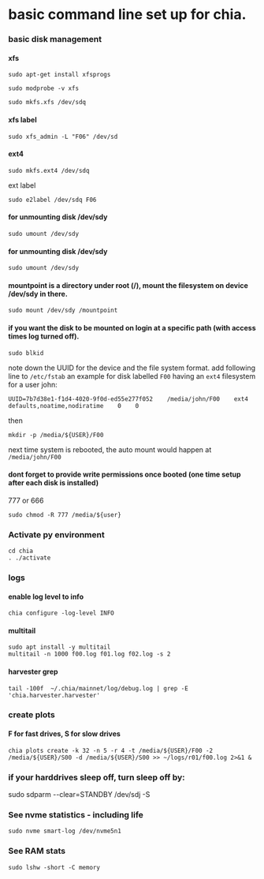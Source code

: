 # basic command line set up for chia.

### basic disk management
#### xfs
```
sudo apt-get install xfsprogs
```
```
sudo modprobe -v xfs
```
```
sudo mkfs.xfs /dev/sdq
```

#### xfs label
```
sudo xfs_admin -L "F06" /dev/sd
```

#### ext4
```
sudo mkfs.ext4 /dev/sdq
```

ext label
```
sudo e2label /dev/sdq F06
```

#### for unmounting disk /dev/sdy
```
sudo umount /dev/sdy
```
#### for unmounting disk /dev/sdy
```
sudo umount /dev/sdy
```

#### mountpoint is a directory under root (/), mount the filesystem on device /dev/sdy in there.
```
sudo mount /dev/sdy /mountpoint
```

#### if you want the disk to be mounted on login at a specific path (with access times log turned off).
```
sudo blkid
```
note down the UUID for the device and the file system format.
add following line to `/etc/fstab`
an example for disk labelled `F00` having an `ext4` filesystem for a user john:
```
UUID=7b7d38e1-f1d4-4020-9f0d-ed55e277f052    /media/john/F00    ext4    defaults,noatime,nodiratime    0    0
```

then
```
mkdir -p /media/${USER}/F00
```
next time system is rebooted, the auto mount would happen at `/media/john/F00`

#### dont forget to provide write permissions once booted (one time setup after each disk is installed)
777 or 666
```
sudo chmod -R 777 /media/${user}
```

### Activate py environment
```
cd chia
. ./activate
```

### logs
#### enable log level to info
```
chia configure -log-level INFO
```

#### multitail
```
sudo apt install -y multitail
multitail -n 1000 f00.log f01.log f02.log -s 2
```

#### harvester grep
```
tail -100f  ~/.chia/mainnet/log/debug.log | grep -E 'chia.harvester.harvester'
```

### create plots
#### F for fast drives, S for slow drives
```
chia plots create -k 32 -n 5 -r 4 -t /media/${USER}/F00 -2 /media/${USER}/S00 -d /media/${USER}/S00 >> ~/logs/r01/f00.log 2>&1 &
```

### if your harddrives sleep off, turn sleep off by:
sudo sdparm --clear=STANDBY /dev/sdj -S

### See nvme statistics - including life
```
sudo nvme smart-log /dev/nvme5n1
```

### See RAM stats
```
sudo lshw -short -C memory
```
